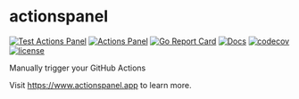 # actionspanel
[![Test Actions Panel](https://github.com/phunki/actionspanel/workflows/Test%20Actions%20Panel/badge.svg)](https://github.com/phunki/actionspanel/actions?query=workflow%3A%22Release+Actions+Panel%22)
[![Actions Panel](https://img.shields.io/badge/actionspanel-enabled-brightgreen)](https://www.actionspanel.app/app/phunki/actionspanel)
[![Go Report Card](https://goreportcard.com/badge/github.com/phunki/actionspanel)](https://goreportcard.com/report/github.com/phunki/actionspanel)
[![Docs](https://godoc.org/github.com/phunki/actionspanel?status.svg)](https://pkg.go.dev/github.com/phunki/actionspanel?tab=doc)
[![codecov](https://codecov.io/gh/phunki/actionspanel/branch/master/graph/badge.svg)](https://codecov.io/gh/phunki/actionspanel)
[![license](https://img.shields.io/github/license/phunki/actionspanel.svg)](https://github.com/phunki/actionspanel/blob/master/LICENSE)

Manually trigger your GitHub Actions

Visit https://www.actionspanel.app to learn more.

